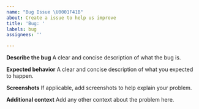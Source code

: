 ```yaml
---
name: "Bug Issue \U0001F41B"
about: Create a issue to help us improve
title: 'Bug: '
labels: bug
assignees: ''

---
```


**Describe the bug**
A clear and concise description of what the bug is.

**Expected behavior**
A clear and concise description of what you expected to happen.

**Screenshots**
If applicable, add screenshots to help explain your problem.

**Additional context**
Add any other context about the problem here.
